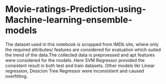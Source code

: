 # Movie-ratings-Prediction-using-Machine-learning-ensemble-models
The dataset used in this notebook is scrapped from IMDb site, where only the required attributes/ features are considered for evaluation which suited the trend of the data.The collected data is preproessed and apt features were considered for the models. 
Here SVM Regressor provided the consistent result in both test and train datasets. Other models likr Linear regression, Desicion Tree Regressor were inconsistent and caused overfitting. 
